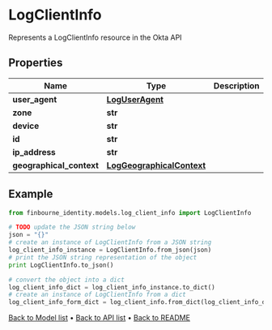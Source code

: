 # LogClientInfo

Represents a LogClientInfo resource in the Okta API

## Properties
Name | Type | Description | Notes
------------ | ------------- | ------------- | -------------
**user_agent** | [**LogUserAgent**](LogUserAgent.md) |  | [optional] 
**zone** | **str** |  | [optional] 
**device** | **str** |  | [optional] 
**id** | **str** |  | [optional] 
**ip_address** | **str** |  | [optional] 
**geographical_context** | [**LogGeographicalContext**](LogGeographicalContext.md) |  | [optional] 

## Example

```python
from finbourne_identity.models.log_client_info import LogClientInfo

# TODO update the JSON string below
json = "{}"
# create an instance of LogClientInfo from a JSON string
log_client_info_instance = LogClientInfo.from_json(json)
# print the JSON string representation of the object
print LogClientInfo.to_json()

# convert the object into a dict
log_client_info_dict = log_client_info_instance.to_dict()
# create an instance of LogClientInfo from a dict
log_client_info_form_dict = log_client_info.from_dict(log_client_info_dict)
```
[Back to Model list](../README.md#documentation-for-models) &#8226; [Back to API list](../README.md#documentation-for-api-endpoints) &#8226; [Back to README](../README.md)


